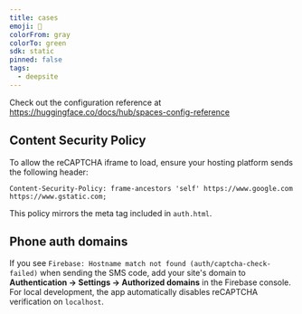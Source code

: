 ```yaml
---
title: cases
emoji: 🐳
colorFrom: gray
colorTo: green
sdk: static
pinned: false
tags:
  - deepsite
---
```


Check out the configuration reference at https://huggingface.co/docs/hub/spaces-config-reference

## Content Security Policy

To allow the reCAPTCHA iframe to load, ensure your hosting platform sends the following header:

```
Content-Security-Policy: frame-ancestors 'self' https://www.google.com https://www.gstatic.com;
```

This policy mirrors the meta tag included in `auth.html`.

## Phone auth domains

If you see `Firebase: Hostname match not found (auth/captcha-check-failed)` when sending the SMS code, add your site's domain to **Authentication → Settings → Authorized domains** in the Firebase console. For local development, the app automatically disables reCAPTCHA verification on `localhost`.
